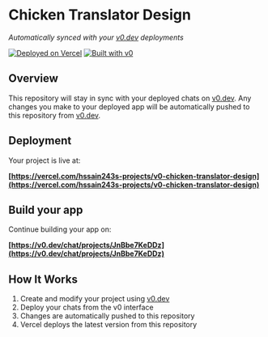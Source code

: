# Chicken Translator Design

*Automatically synced with your [v0.dev](https://v0.dev) deployments*

[![Deployed on Vercel](https://img.shields.io/badge/Deployed%20on-Vercel-black?style=for-the-badge&logo=vercel)](https://vercel.com/hssain243s-projects/v0-chicken-translator-design)
[![Built with v0](https://img.shields.io/badge/Built%20with-v0.dev-black?style=for-the-badge)](https://v0.dev/chat/projects/JnBbe7KeDDz)

## Overview

This repository will stay in sync with your deployed chats on [v0.dev](https://v0.dev).
Any changes you make to your deployed app will be automatically pushed to this repository from [v0.dev](https://v0.dev).

## Deployment

Your project is live at:

**[https://vercel.com/hssain243s-projects/v0-chicken-translator-design](https://vercel.com/hssain243s-projects/v0-chicken-translator-design)**

## Build your app

Continue building your app on:

**[https://v0.dev/chat/projects/JnBbe7KeDDz](https://v0.dev/chat/projects/JnBbe7KeDDz)**

## How It Works

1. Create and modify your project using [v0.dev](https://v0.dev)
2. Deploy your chats from the v0 interface
3. Changes are automatically pushed to this repository
4. Vercel deploys the latest version from this repository
